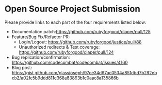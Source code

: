 # Open Source Project Submission

Please provide links to each part of the four requirements listed below:

* Documentation patch:https://github.com/rubyforgood/diaper/pull/125
* Feature/Bug Fix/Refactor PR:
  * Login/Logout: https://github.com/rubyforgood/justice/pull/88
  * Unauthorized redirects & Test coverage: https://github.com/rubyforgood/diaper/pull/124
* Bug replication/confirmation: https://github.com/codecombat/codecombat/issues/4160
* Blog post:  https://gist.github.com/glassjoseph/97ce34d67ac0534a851dbd7b282ebcb2/a02fe5b9ddd811c368a83893b1c0aac8a135866b
